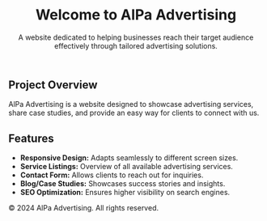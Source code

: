 <!DOCTYPE html>
<html lang="en">
<head>
    <meta charset="UTF-8">
    <meta name="viewport" content="width=device-width, initial-scale=1.0">
    <title>AlPa Advertising</title>
    <link rel="stylesheet" href="styles.css">
    <link href="https://fonts.googleapis.com/css2?family=Poppins:wght@400;600&display=swap" rel="stylesheet">
</head>
<body>
    <header>
        <h1>Welcome to AlPa Advertising</h1>
        <p>A website dedicated to helping businesses reach their target audience effectively through tailored advertising solutions.</p>
    </header>
    <main>
        <section id="overview">
            <h2>Project Overview</h2>
            <p>AlPa Advertising is a website designed to showcase advertising services, share case studies, and provide an easy way for clients to connect with us.</p>
        </section>
        <section id="features">
            <h2>Features</h2>
            <ul>
                <li><strong>Responsive Design:</strong> Adapts seamlessly to different screen sizes.</li>
                <li><strong>Service Listings:</strong> Overview of all available advertising services.</li>
                <li><strong>Contact Form:</strong> Allows clients to reach out for inquiries.</li>
                <li><strong>Blog/Case Studies:</strong> Showcases success stories and insights.</li>
                <li><strong>SEO Optimization:</strong> Ensures higher visibility on search engines.</li>
            </ul>
        </section>
    </main>
    <footer>
        <p>© 2024 AlPa Advertising. All rights reserved.</p>
    </footer>
</body>
</html>

